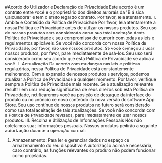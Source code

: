 #Acordo do Utilizador e Declaração de Privacidade
Este acordo é um contrato entre você e o proprietário dos direitos autorais da "B á sica Calculadora" e tem o efeito legal do contrato. Por favor, leia atentamente.
I. Âmbito e Conteúdo da Política de Privacidade
Por favor, leia atentamente a nossa Política de Privacidade antes de utilizar os nossos produtos. Seu uso de nossos produtos será considerado como sua total aceitação desta Política de Privacidade e seu compromisso de cumprir com todas as leis e regulamentos aplicáveis. Se você não concorda com nossa Política de Privacidade, por favor, não use nossos produtos. Se você começou a usar nossos produtos, por favor, pare imediatamente de usá-los. Seu uso será considerado como seu acordo que esta Política de Privacidade se aplica a você.
II. Actualização
De acordo com mudanças nas leis e políticas regulatórias, nossa Política de Privacidade está constantemente melhorando. Com a expansão de nossos produtos e serviços, podemos atualizar a Política de Privacidade a qualquer momento. Por favor, verifique sempre a Política de Privacidade mais recente. Se a atualização relevante resultar em uma redução significativa de seus direitos sob esta Política de Privacidade, notificaremos você na posição de destaque da interface do produto ou no anúncio de novo conteúdo da nova versão do software App Store. Seu uso contínuo de nossos produtos no futuro será considerado como sua total aceitação de tais atualizações.
Se você não concordar com a Política de Privacidade revisada, pare imediatamente de usar nossos produtos.
III. Recolha e Utilização de Informações Pessoais
Nós não coletamos suas informações pessoais.
Nossos produtos pedirão a seguinte autorização durante a operação normal:
1. Armazenamento: Para ler e gerenciar dados no espaço de armazenamento do seu dispositivo
A autorização acima é necessária, caso contrário, as funções relevantes do produto não podem funcionar como projetadas.
